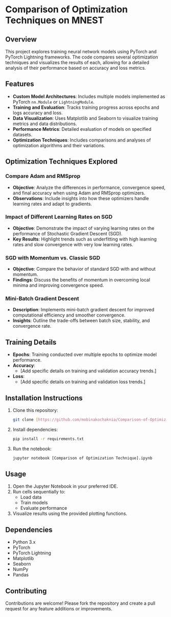 # Comparison of Optimization Techniques on MNEST

## Overview
This project explores training neural network models using PyTorch and PyTorch Lightning frameworks. The code compares several optimization techniques and visualizes the results of each, allowing for a detailed analysis of their performance based on accuracy and loss metrics.

## Features
- **Custom Model Architectures**: Includes multiple models implemented as PyTorch `nn.Module` or `LightningModule`.
- **Training and Evaluation**: Tracks training progress across epochs and logs accuracy and loss.
- **Data Visualization**: Uses Matplotlib and Seaborn to visualize training metrics and data distributions.
- **Performance Metrics**: Detailed evaluation of models on specified datasets.
- **Optimization Techniques**: Includes comparisons and analyses of optimization algorithms and their variations.

## Optimization Techniques Explored
### Compare Adam and RMSprop
- **Objective**: Analyze the differences in performance, convergence speed, and final accuracy when using Adam and RMSprop optimizers.
- **Observations**: Include insights into how these optimizers handle learning rates and adapt to gradients.

### Impact of Different Learning Rates on SGD
- **Objective**: Demonstrate the impact of varying learning rates on the performance of Stochastic Gradient Descent (SGD).
- **Key Results**: Highlight trends such as underfitting with high learning rates and slow convergence with very low learning rates.

### SGD with Momentum vs. Classic SGD
- **Objective**: Compare the behavior of standard SGD with and without momentum.
- **Findings**: Discuss the benefits of momentum in overcoming local minima and improving convergence speed.

### Mini-Batch Gradient Descent
- **Description**: Implements mini-batch gradient descent for improved computational efficiency and smoother convergence.
- **Insights**: Outline the trade-offs between batch size, stability, and convergence rate.

## Training Details
- **Epochs**: Training conducted over multiple epochs to optimize model performance.
- **Accuracy**: 
  - [Add specific details on training and validation accuracy trends.]
- **Loss**:
  - [Add specific details on training and validation loss trends.]

## Installation Instructions
1. Clone this repository:
   ```bash
   git clone [https://github.com/mobinakochaknia/Comparison-of-Optimization-Techniques-on-MNEST/tree/main]
   ```
2. Install dependencies:
   ```bash
   pip install -r requirements.txt
   ```
3. Run the notebook:
   ```bash
   jupyter notebook [Comparison of Optimization Technique].ipynb
   ```

## Usage
1. Open the Jupyter Notebook in your preferred IDE.
2. Run cells sequentially to:
   - Load data
   - Train models
   - Evaluate performance
3. Visualize results using the provided plotting functions.

## Dependencies
- Python 3.x
- PyTorch
- PyTorch Lightning
- Matplotlib
- Seaborn
- NumPy
- Pandas

## Contributing
Contributions are welcome! Please fork the repository and create a pull request for any feature additions or improvements.


